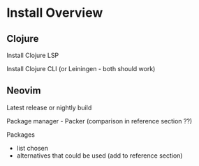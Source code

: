 # Install Overview

## Clojure

Install Clojure LSP

Install Clojure CLI (or Leiningen - both should work)


## Neovim

Latest release or nightly build

Package manager - Packer (comparison in reference section ??)

Packages
- list chosen
- alternatives that could be used (add to reference section)
